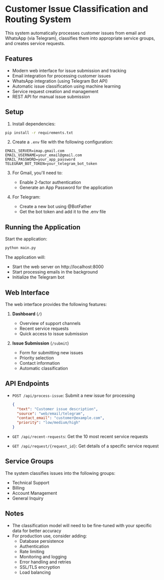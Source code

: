 # Customer Issue Classification and Routing System

This system automatically processes customer issues from email and WhatsApp (via Telegram), classifies them into appropriate service groups, and creates service requests.

## Features

- Modern web interface for issue submission and tracking
- Email integration for processing customer issues
- WhatsApp integration (using Telegram Bot API)
- Automatic issue classification using machine learning
- Service request creation and management
- REST API for manual issue submission

## Setup

1. Install dependencies:
```bash
pip install -r requirements.txt
```

2. Create a `.env` file with the following configuration:
```
EMAIL_SERVER=imap.gmail.com
EMAIL_USERNAME=your_email@gmail.com
EMAIL_PASSWORD=your_app_password
TELEGRAM_BOT_TOKEN=your_telegram_bot_token
```

3. For Gmail, you'll need to:
   - Enable 2-factor authentication
   - Generate an App Password for the application

4. For Telegram:
   - Create a new bot using @BotFather
   - Get the bot token and add it to the .env file

## Running the Application

Start the application:
```bash
python main.py
```

The application will:
- Start the web server on http://localhost:8000
- Start processing emails in the background
- Initialize the Telegram bot

## Web Interface

The web interface provides the following features:

1. **Dashboard** (`/`)
   - Overview of support channels
   - Recent service requests
   - Quick access to issue submission

2. **Issue Submission** (`/submit`)
   - Form for submitting new issues
   - Priority selection
   - Contact information
   - Automatic classification

## API Endpoints

- `POST /api/process-issue`: Submit a new issue for processing
  ```json
  {
    "text": "Customer issue description",
    "source": "web/email/telegram",
    "contact_email": "customer@example.com",
    "priority": "low/medium/high"
  }
  ```

- `GET /api/recent-requests`: Get the 10 most recent service requests
- `GET /api/request/{request_id}`: Get details of a specific service request

## Service Groups

The system classifies issues into the following groups:
- Technical Support
- Billing
- Account Management
- General Inquiry

## Notes

- The classification model will need to be fine-tuned with your specific data for better accuracy
- For production use, consider adding:
  - Database persistence
  - Authentication
  - Rate limiting
  - Monitoring and logging
  - Error handling and retries
  - SSL/TLS encryption
  - Load balancing 